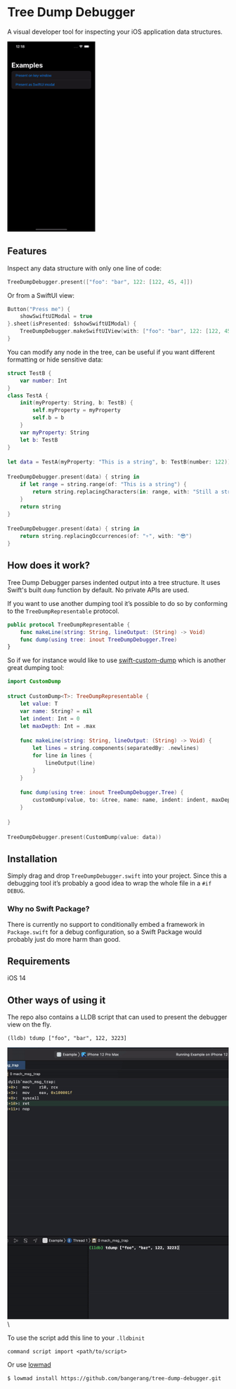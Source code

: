 # Tree Dump Debugger
A visual developer tool for inspecting your iOS application data structures.

<img src="Resources/video.gif" alt="drawing" width="200"/>

## Features
Inspect any data structure with only one line of code:

```swift
TreeDumpDebugger.present(["foo": "bar", 122: [122, 45, 4]])
```

Or from a SwiftUI view:

```swift
Button("Press me") {
    showSwiftUIModal = true
}.sheet(isPresented: $showSwiftUIModal) {
    TreeDumpDebugger.makeSwiftUIView(with: ["foo": "bar", 122: [122, 45, 4]])
}
```

You can modify any node in the tree, can be useful if you want different formatting or hide sensitive data:
```swift
struct TestB {
    var number: Int
}
class TestA {
    init(myProperty: String, b: TestB) {
        self.myProperty = myProperty
        self.b = b
    }
    var myProperty: String
    let b: TestB
}

let data = TestA(myProperty: "This is a string", b: TestB(number: 122))

TreeDumpDebugger.present(data) { string in
    if let range = string.range(of: "This is a string") {
        return string.replacingCharacters(in: range, with: "Still a string but changed")
    }
    return string
}

TreeDumpDebugger.present(data) { string in
    return string.replacingOccurrences(of: "▿", with: "😎")
}

```

## How does it work?

Tree Dump Debugger parses indented output into a tree structure. It uses Swift's built `dump` function by default. No private APIs are used.

If you want to use another dumping tool it’s possible to do so by conforming to the `TreeDumpRepresentable` protocol.

```swift
public protocol TreeDumpRepresentable {
    func makeLine(string: String, lineOutput: (String) -> Void)
    func dump(using tree: inout TreeDumpDebugger.Tree)
}
```

So if we for instance would like to use [swift-custom-dump](https://github.com/pointfreeco/swift-custom-dump) which is another great dumping tool:
```swift
import CustomDump

struct CustomDump<T>: TreeDumpRepresentable {
    let value: T
    var name: String? = nil
    let indent: Int = 0
    let maxDepth: Int = .max

    func makeLine(string: String, lineOutput: (String) -> Void) {
        let lines = string.components(separatedBy: .newlines)
        for line in lines {
            lineOutput(line)
        }
    }

    func dump(using tree: inout TreeDumpDebugger.Tree) {
        customDump(value, to: &tree, name: name, indent: indent, maxDepth: maxDepth)
    }

}

TreeDumpDebugger.present(CustomDump(value: data))
```

## Installation

Simply drag and drop `TreeDumpDebugger.swift` into your project. Since this a debugging tool it’s probably a good idea to wrap the whole file in a `#if DEBUG`.

### Why no Swift Package?

There is currently no support to conditionally embed a framework in `Package.swift` for a debug configuration, so a Swift Package would probably just do more harm than good.

## Requirements
iOS 14

## Other ways of using it
The repo also contains a LLDB script that can used to present the debugger view on the fly.
```
(lldb) tdump ["foo", "bar", 122, 3223]
```

<img src="Resources/video2.gif" alt="drawing" width="600"/>\

To use the script add this line to your `.lldbinit`
```
command script import <path/to/script>
```
Or use [lowmad](https://github.com/bangerang/lowmad)
```bash
$ lowmad install https://github.com/bangerang/tree-dump-debugger.git
```
